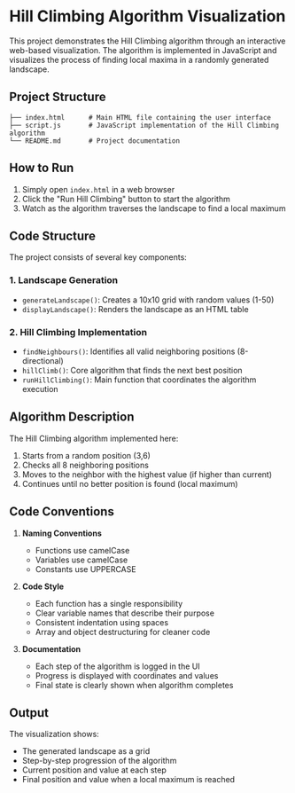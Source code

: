 # Hill Climbing Algorithm Visualization

This project demonstrates the Hill Climbing algorithm through an interactive web-based visualization. The algorithm is implemented in JavaScript and visualizes the process of finding local maxima in a randomly generated landscape.

## Project Structure

```
├── index.html      # Main HTML file containing the user interface
├── script.js       # JavaScript implementation of the Hill Climbing algorithm
└── README.md       # Project documentation
```

## How to Run

1. Simply open `index.html` in a web browser
2. Click the "Run Hill Climbing" button to start the algorithm
3. Watch as the algorithm traverses the landscape to find a local maximum

## Code Structure

The project consists of several key components:

### 1. Landscape Generation
- `generateLandscape()`: Creates a 10x10 grid with random values (1-50)
- `displayLandscape()`: Renders the landscape as an HTML table

### 2. Hill Climbing Implementation
- `findNeighbours()`: Identifies all valid neighboring positions (8-directional)
- `hillClimb()`: Core algorithm that finds the next best position
- `runHillClimbing()`: Main function that coordinates the algorithm execution

## Algorithm Description

The Hill Climbing algorithm implemented here:
1. Starts from a random position (3,6)
2. Checks all 8 neighboring positions
3. Moves to the neighbor with the highest value (if higher than current)
4. Continues until no better position is found (local maximum)

## Code Conventions

1. **Naming Conventions**
   - Functions use camelCase
   - Variables use camelCase
   - Constants use UPPERCASE

2. **Code Style**
   - Each function has a single responsibility
   - Clear variable names that describe their purpose
   - Consistent indentation using spaces
   - Array and object destructuring for cleaner code

3. **Documentation**
   - Each step of the algorithm is logged in the UI
   - Progress is displayed with coordinates and values
   - Final state is clearly shown when algorithm completes

## Output

The visualization shows:
- The generated landscape as a grid
- Step-by-step progression of the algorithm
- Current position and value at each step
- Final position and value when a local maximum is reached
